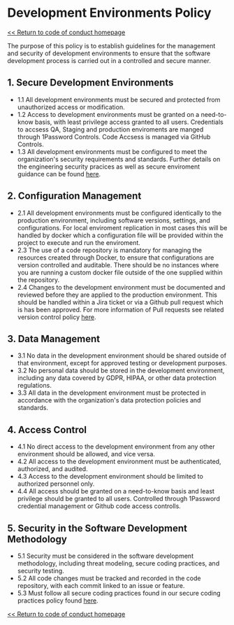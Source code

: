 # Development Environments Policy

[<< Return to code of conduct homepage](https://github.com/383Project/engineering-code-of-conduct)

The purpose of this policy is to establish guidelines for the management and security of development environments to ensure that the software development process is carried out in a controlled and secure manner.

## 1. Secure Development Environments
 - 1.1 All development environments must be secured and protected from unauthorized access or modification.
 - 1.2 Access to development environments must be granted on a need-to-know basis, with least privilege access granted to all users. Credentials to accsess QA, Staging and production enviroments are manged through 1Password Controls. Code Accsess is managed via GitHub Controls.
 - 1.3 All development environments must be configured to meet the organization's security requirements and standards. Further details on the engineering security pracices as well as secure enviroment guidance can be found [here](https://github.com/383Project/engineering-code-of-conduct/blob/secure-coding-practices-policy/lifecycle/build/secure-coding-practices-policy.md).
 
 ## 2. Configuration Management
 - 2.1 All development environments must be configured identically to the production environment, including software versions, settings, and configurations. For local enviroment replication in most cases this will be handled by docker which a configuration file will be provided within the project to execute and run the enviroment.
 - 2.3 The use of a code repository is mandatory for managing the resources created through Docker, to ensure that configurations are version controlled and auditable. There should be no instances where you are running a custom docker file outside of the one supplied within the repository.
 - 2.4 Changes to the development environment must be documented and reviewed before they are applied to the production environment. This should be handled within a Jira ticket or via a Github pull request which is has been approved. For more information of Pull requests see related version control policy [here](https://github.com/383Project/engineering-code-of-conduct/blob/main/lifecycle/build/version-control-policy.md).

 ## 3. Data Management
 - 3.1 No data in the development environment should be shared outside of that environment, except for approved testing or development purposes.
 - 3.2 No personal data should be stored in the development environment, including any data covered by GDPR, HIPAA, or other data protection regulations.
 - 3.3 All data in the development environment must be protected in accordance with the organization's data protection policies and standards.

 ## 4. Access Control
 - 4.1 No direct access to the development environment from any other environment should be allowed, and vice versa.
 - 4.2 All access to the development environment must be authenticated, authorized, and audited.
 - 4.3 Access to the development environment should be limited to authorized personnel only.
 - 4.4 All access should be granted on a need-to-know basis and least privilege should be granted to all users. Controlled through 1Password credential management or Github code access controlls.

 ## 5. Security in the Software Development Methodology
 - 5.1 Security must be considered in the software development methodology, including threat modeling, secure coding practices, and security testing.
 - 5.2 All code changes must be tracked and recorded in the code repository, with each commit linked to an issue or feature.
 - 5.3 Must follow all secure coding practices found in our secure coding practices policy found [here](https://github.com/383Project/engineering-code-of-conduct/blob/secure-coding-practices-policy/lifecycle/build/secure-coding-practices-policy.md).

[<< Return to code of conduct homepage](https://github.com/383Project/engineering-code-of-conduct)

